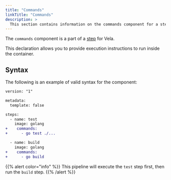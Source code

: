 ```yaml
---
title: "Commands"
linkTitle: "Commands"
description: >
  This section contains information on the commands component for a step.
---
```


The `commands` component is a part of a [step](/docs/usage/concepts/pipeline/steps) for Vela.

This declaration allows you to provide execution instructions to run inside the container.

## Syntax

The following is an example of valid syntax for the component:

```diff
version: "1"

metadata:
  template: false

steps:
  - name: test
    image: golang
+    commands:
+      - go test ./...

  - name: build
    image: golang
+    commands:
+      - go build
```

{{% alert color="info" %}}
This pipeline will execute the `test` step first, then run the `build` step.
{{% /alert %}}
